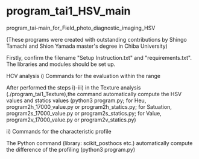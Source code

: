 # program_tai1_HSV_main

program_tai-main_for_Field_photo_diagnostic_imaging_HSV

(These programs were created with outstanding contributions by Shingo Tamachi and Shion Yamada master's degree in Chiba University)

Firstly, confirm the filename "Setup Instruction.txt" and "requirements.txt". The libraries and modules should be set up.

HCV analysis
i) Commands for the evaluation within the range 

After performed the steps i)-iii) in the Texture analysis (./program_tai1_Texture),the command automatically compute the HSV values and statics values (python3 program.py; for Heu, program2h_17000_value.py or program2h_statics.py; for Satuation, program2s_17000_value.py or program2s_statics.py; for Value, program2v_17000_value.py or program2v_statics.py)

ii) Commands for the characteristic profile 

The Python command (library: scikit_posthocs etc.) automatically compute the difference of the profiling (python3 program.py)
